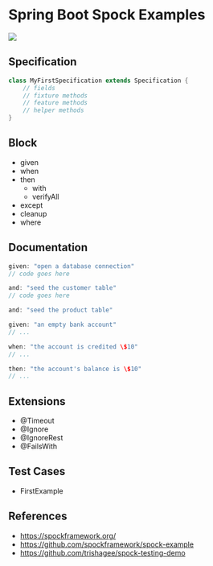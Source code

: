 # Spring Boot Spock Examples

![](https://spockframework.org/spock/docs/2.0/images/Blocks2Phases.png)

## Specification

```groovy
class MyFirstSpecification extends Specification {
    // fields
    // fixture methods
    // feature methods
    // helper methods
}
```

## Block 

* given
* when
* then
  * with
  * verifyAll
* except
* cleanup
* where

## Documentation

```groovy
given: "open a database connection"
// code goes here

and: "seed the customer table"
// code goes here

and: "seed the product table"
```

```groovy
given: "an empty bank account"
// ...

when: "the account is credited \$10"
// ...

then: "the account's balance is \$10"
// ...
```

## Extensions

* @Timeout
* @Ignore
* @IgnoreRest
* @FailsWith

## Test Cases

* FirstExample

## References

* https://spockframework.org/
* https://github.com/spockframework/spock-example
* https://github.com/trishagee/spock-testing-demo
